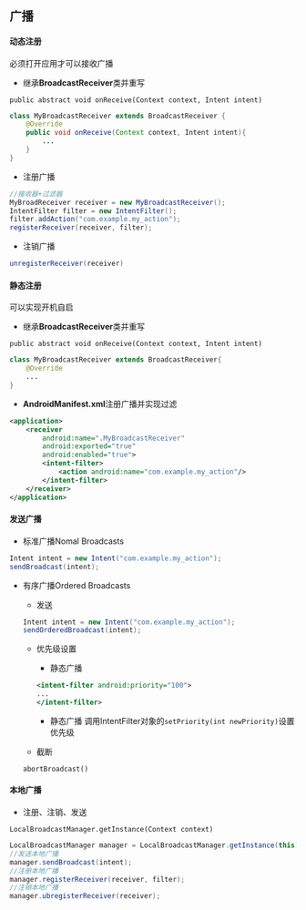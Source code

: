 ## 广播

#### 动态注册

必须打开应用才可以接收广播

- 继承**BroadcastReceiver**类并重写

`public abstract void onReceive(Context context, Intent intent)`

```java
class MyBroadcastReceiver extends BroadcastReceiver {
    @Override
    public void onReceive(Context context, Intent intent){
        ...
    }
}
```

- 注册广播
```java
//接收器+过滤器
MyBroadReceiver receiver = new MyBroadcastReceiver();
IntentFilter filter = new IntentFilter();
filter.addAction("com.example.my_action");
registerReceiver(receiver, filter);
```

- 注销广播
```java
unregisterReceiver(receiver)
```

#### 静态注册

可以实现开机自启

- 继承**BroadcastReceiver**类并重写

`public abstract void onReceive(Context context, Intent intent)`

```java
class MyBroadcastReceiver extends BroadcastReceiver{
    @Override
    ...
}
```

- **AndroidManifest.xml**注册广播并实现过滤
```xml
<application>
    <receiver
        android:name=".MyBroadcastReceiver"
        android:exported="true"
        android:enabled="true">
        <intent-filter>
            <action android:name="com.example.my_action"/>
        </intent-filter>
    </receiver>
</application>
```

#### 发送广播

- 标准广播Nomal Broadcasts

```java
Intent intent = new Intent("com.example.my_action");
sendBroadcast(intent);
```

- 有序广播Ordered Broadcasts

    - 发送
    ```java
    Intent intent = new Intent("com.example.my_action");
    sendOrderedBroadcast(intent);
    ```

    - 优先级设置
        - 静态广播
        ```xml
        <intent-filter android:priority="100">
        ...
        </intent-filter>
        ```
    
        - 静态广播
        调用IntentFilter对象的`setPriority(int newPriority)`设置优先级
        
    - 截断
    
    `abortBroadcast()`

#### 本地广播

- 注册、注销、发送

`LocalBroadcastManager.getInstance(Context context)`

```java
LocalBroadcastManager manager = LocalBroadcastManager.getInstance(this);
//发送本地广播
manager.sendBroadcast(intent);
//注册本地广播
manager.registerReceiver(receiver, filter);
//注销本地广播
manager.ubregisterReceiver(receiver);
```
